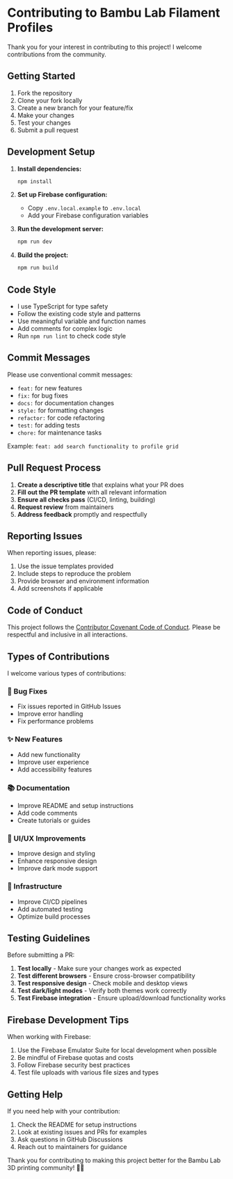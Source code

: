 # Contributing to Bambu Lab Filament Profiles

Thank you for your interest in contributing to this project! I welcome contributions from the community.

## Getting Started

1. Fork the repository
2. Clone your fork locally
3. Create a new branch for your feature/fix
4. Make your changes
5. Test your changes
6. Submit a pull request

## Development Setup

1. **Install dependencies:**
   ```bash
   npm install
   ```

2. **Set up Firebase configuration:**
   - Copy `.env.local.example` to `.env.local`
   - Add your Firebase configuration variables

3. **Run the development server:**
   ```bash
   npm run dev
   ```

4. **Build the project:**
   ```bash
   npm run build
   ```

## Code Style

- I use TypeScript for type safety
- Follow the existing code style and patterns
- Use meaningful variable and function names
- Add comments for complex logic
- Run `npm run lint` to check code style

## Commit Messages

Please use conventional commit messages:

- `feat:` for new features
- `fix:` for bug fixes
- `docs:` for documentation changes
- `style:` for formatting changes
- `refactor:` for code refactoring
- `test:` for adding tests
- `chore:` for maintenance tasks

Example: `feat: add search functionality to profile grid`

## Pull Request Process

1. **Create a descriptive title** that explains what your PR does
2. **Fill out the PR template** with all relevant information
3. **Ensure all checks pass** (CI/CD, linting, building)
4. **Request review** from maintainers
5. **Address feedback** promptly and respectfully

## Reporting Issues

When reporting issues, please:

1. Use the issue templates provided
2. Include steps to reproduce the problem
3. Provide browser and environment information
4. Add screenshots if applicable

## Code of Conduct

This project follows the [Contributor Covenant Code of Conduct](https://www.contributor-covenant.org/version/2/1/code_of_conduct/). Please be respectful and inclusive in all interactions.

## Types of Contributions

I welcome various types of contributions:

### 🐛 Bug Fixes
- Fix issues reported in GitHub Issues
- Improve error handling
- Fix performance problems

### ✨ New Features
- Add new functionality
- Improve user experience
- Add accessibility features

### 📚 Documentation
- Improve README and setup instructions
- Add code comments
- Create tutorials or guides

### 🎨 UI/UX Improvements
- Improve design and styling
- Enhance responsive design
- Improve dark mode support

### 🔧 Infrastructure
- Improve CI/CD pipelines
- Add automated testing
- Optimize build processes

## Testing Guidelines

Before submitting a PR:

1. **Test locally** - Make sure your changes work as expected
2. **Test different browsers** - Ensure cross-browser compatibility
3. **Test responsive design** - Check mobile and desktop views
4. **Test dark/light modes** - Verify both themes work correctly
5. **Test Firebase integration** - Ensure upload/download functionality works

## Firebase Development Tips

When working with Firebase:

1. Use the Firebase Emulator Suite for local development when possible
2. Be mindful of Firebase quotas and costs
3. Follow Firebase security best practices
4. Test file uploads with various file sizes and types

## Getting Help

If you need help with your contribution:

1. Check the README for setup instructions
2. Look at existing issues and PRs for examples
3. Ask questions in GitHub Discussions
4. Reach out to maintainers for guidance


Thank you for contributing to making this project better for the Bambu Lab 3D printing community! 🎯✨
